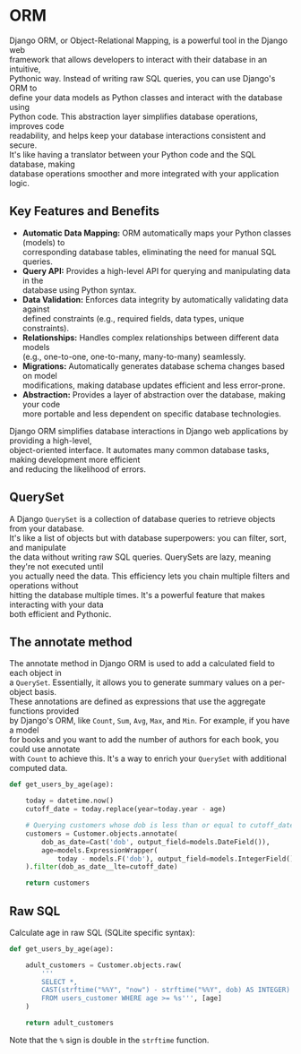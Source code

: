 # ORM

Django ORM, or Object-Relational Mapping, is a powerful tool in the Django web  
framework that allows developers to interact with their database in an intuitive,  
Pythonic way. Instead of writing raw SQL queries, you can use Django's ORM to  
define your data models as Python classes and interact with the database using  
Python code. This abstraction layer simplifies database operations, improves code  
readability, and helps keep your database interactions consistent and secure.  
It's like having a translator between your Python code and the SQL database, making  
database operations smoother and more integrated with your application logic. 

## Key Features and Benefits

- **Automatic Data Mapping:** ORM automatically maps your Python classes (models) to  
  corresponding database tables, eliminating the need for manual SQL queries.
- **Query API:** Provides a high-level API for querying and manipulating data in the  
  database using Python syntax.
- **Data Validation:** Enforces data integrity by automatically validating data against  
   defined constraints (e.g., required fields, data types, unique constraints).
- **Relationships:** Handles complex relationships between different data models  
  (e.g., one-to-one, one-to-many, many-to-many) seamlessly.
- **Migrations:** Automatically generates database schema changes based on model  
  modifications, making database updates efficient and less error-prone.
- **Abstraction:** Provides a layer of abstraction over the database, making your code  
  more portable and less dependent on specific database technologies.


Django ORM simplifies database interactions in Django web applications by providing a high-level,  
object-oriented interface. It automates many common database tasks, making development more efficient  
and reducing the likelihood of errors.


## QuerySet

A Django `QuerySet` is a collection of database queries to retrieve objects from your database.  
It's like a list of objects but with database superpowers: you can filter, sort, and manipulate  
the data without writing raw SQL queries. QuerySets are lazy, meaning they're not executed until  
you actually need the data. This efficiency lets you chain multiple filters and operations without  
hitting the database multiple times. It's a powerful feature that makes interacting with your data  
both efficient and Pythonic.


## The annotate method

The annotate method in Django ORM is used to add a calculated field to each object in  
a `QuerySet`. Essentially, it allows you to generate summary values on a per-object basis.  
These annotations are defined as expressions that use the aggregate functions provided  
by Django's ORM, like `Count`, `Sum`, `Avg`, `Max`, and `Min`. For example, if you have a model  
for books and you want to add the number of authors for each book, you could use annotate  
with `Count` to achieve this. It's a way to enrich your `QuerySet` with additional computed data.



```python
def get_users_by_age(age):

    today = datetime.now()
    cutoff_date = today.replace(year=today.year - age)

    # Querying customers whose dob is less than or equal to cutoff_date
    customers = Customer.objects.annotate(
        dob_as_date=Cast('dob', output_field=models.DateField()),
        age=models.ExpressionWrapper(
            today - models.F('dob'), output_field=models.IntegerField())
    ).filter(dob_as_date__lte=cutoff_date)

    return customers
```

## Raw SQL

 Calculate age in raw SQL (SQLite specific syntax):  

```python
def get_users_by_age(age):

    adult_customers = Customer.objects.raw(
        '''
        SELECT *,
        CAST(strftime("%%Y", "now") - strftime("%%Y", dob) AS INTEGER) AS age 
        FROM users_customer WHERE age >= %s''', [age]
    )

    return adult_customers
```

Note that the `%` sign is double in the `strftime` function. 
